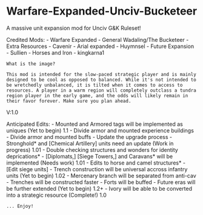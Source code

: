 # Warfare-Expanded-Unciv-Bucketeer
A massive unit expansion mod for Unciv G&amp;K Ruleset!

Credited Mods:
    - Warfare Expanded - General Wadaling/The Bucketeer
    - Extra Resources - Cavenir 
    - Arial expanded - Huymnsel 
    - Future Expansion - Sullien 
    - Horses and Iron - kingkarna1 
    
    What is the image? 
    
    This mod is intended for the slow-paced strategic player and is mainly designed to be cool as opposed to balanced. While it's not intended to be wretchedly unbalanced, it is tilted when it comes to access to resources. A player in a warm region will completely outclass a tundra region player in the early game, and the odds will likely remain in their favor forever. Make sure you plan ahead.
    
V:1.0
    
   Anticipated Edits:
        - Mounted and Armored tags will be implemented as uniques (Yet to begin) 1.1
            - Divide armor and mounted experience buildings
            - Divide armor and mounted buffs
            - Update the upgrade process
        - Stronghold* and [Chemical Artillery] units need an update (Work in progress) 1.01
            - Double checking structures and wonders for identity deprications*
        - [Diplomats,] [Siege Towers,] and Caravans* will be implemented (Needs work) 1.01
            - Edits to horse and camel structures*
            - [Edit siege units]
        - Trench construction will be universal accross infantry units (Yet to begin) 1.02
            - Mercenary branch will be separated from anti-cav
            - Trenches will be constructed faster 
            - Forts will be buffed
        - Future eras will be further extended (Yet to begin) 1.2+
        - Ivory will be able to be converted into a strategic resource (Complete!) 1.0
    
    
    ... Enjoy!

